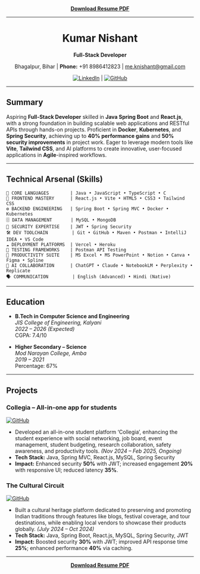 <p align="center">
  <a href="https://drive.google.com/file/d/1CsRfbbZ8OQA8wHqdvrMR77E6YcdWTwro/view?usp=sharing" target="_blank"><strong>Download Resume PDF</strong></a>
</p>

---

<h1 align="center">Kumar Nishant</h1>
<p align="center"><strong>Full-Stack Developer</strong></p>
<p align="center">
 Bhagalpur, Bihar | 
  <strong>Phone:</strong> +91 8986412823 | 
  <a href="mailto:me.knishant@gmail.com">me.knishant@gmail.com</a>
</p>
<p align="center">
  <a href="https://www.linkedin.com/in/kumar-nishant-dev/"><img src="https://img.shields.io/badge/LinkedIn-Connect-blue?style=flat&logo=linkedin" alt="LinkedIn"></a> | 
  <a href="https://github.com/K-Nishant-18"><img src="https://img.shields.io/badge/GitHub-Follow-black?style=flat&logo=github" alt="GitHub"></a>
</p>

---

## Summary

Aspiring **Full-Stack Developer** skilled in **Java Spring Boot** and **React.js**, with a strong foundation in building scalable web applications and RESTful APIs through hands-on projects. Proficient in **Docker**, **Kubernetes**, and **Spring Security**, achieving up to **40% performance gains** and **50% security improvements** in project work. Eager to leverage modern tools like **Vite**, **Tailwind CSS**, and AI platforms to create innovative, user-focused applications in **Agile**-inspired workflows.

---

## Technical Arsenal (Skills)

```
🔧 CORE LANGUAGES        | Java • JavaScript • TypeScript • C
🎨 FRONTEND MASTERY      | React.js • Vite • HTML5 • CSS3 • Tailwind CSS
⚙️ BACKEND ENGINEERING   | Spring Boot • Spring MVC • Docker • Kubernetes
🗄️ DATA MANAGEMENT       | MySQL • MongoDB
🔐 SECURITY EXPERTISE    | JWT • Spring Security
🛠️ DEV TOOLCHAIN         | Git • GitHub • Maven • Postman • IntelliJ IDEA • VS Code
☁️ DEPLOYMENT PLATFORMS  | Vercel • Heroku
🧪 TESTING FRAMEWORKS    | Postman API Testing
🎯 PRODUCTIVITY SUITE    | MS Excel • MS PowerPoint • Notion • Canva • Figma • Spline
🤖 AI COLLABORATION      | ChatGPT • Claude • NotebookLM • Perplexity • Replicate
🗣️ COMMUNICATION         | English (Advanced) • Hindi (Native)
```

---

## Education

- **B.Tech in Computer Science and Engineering**  
  *JIS College of Engineering, Kalyani*  
  *2022 – 2026 (Expected)*  
  CGPA: 7.4/10

- **Higher Secondary – Science**  
  *Mod Narayan College, Amba*  
  *2019 – 2021*  
  Percentage: 67%

---

## Projects

### Collegia – All-in-one app for students  
[<img src="https://img.shields.io/badge/GitHub-Repository-black?style=flat&logo=github" alt="GitHub">](https://github.com/K-Nishant-18/collegia)  
- Developed an all-in-one student platform ‘Collegia’, enhancing the student experience with social networking, job board, event management, student budgeting, research collaboration, safety awareness, and productivity tools. *(Nov 2024 – Feb 2025, Ongoing)*  
- **Tech Stack:** Java, Spring MVC, React.js, MySQL, Spring Security  
- **Impact:** Enhanced security **50%** with JWT; increased engagement **20%** with responsive UI; reduced latency **35%**.

### The Cultural Circuit  
[<img src="https://img.shields.io/badge/GitHub-Repository-black?style=flat&logo=github" alt="GitHub">](https://github.com/K-Nishant-18/cultural-circuit)  
- Built a cultural heritage platform dedicated to preserving and promoting Indian traditions through features like blogs, festival coverage, and tour destinations, while enabling local vendors to showcase their products globally. *(July 2024 – Oct 2024)*  
- **Tech Stack:** Java, Spring Boot, React.js, MySQL, Spring Security, JWT  
- **Impact:** Boosted security **30%** with JWT; improved API response time **25%**; enhanced performance **40%** via caching.

---
<p align="center">
  <a href="https://drive.google.com/file/d/1CsRfbbZ8OQA8wHqdvrMR77E6YcdWTwro/view?usp=sharing" target="_blank"><strong>Download Resume PDF</strong></a>
</p>
